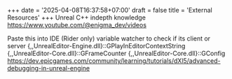 +++
date = '2025-04-08T16:37:58+07:00'
draft = false
title = 'External Resources'
+++
Unreal C++ indepth knowledge
https://www.youtube.com/@enigma_dev/videos

Paste this into IDE (Rider only) variable watcher to check if its client or server
{,,UnrealEditor-Engine.dll}::GPlayInEditorContextString
{,,UnrealEditor-Core.dll}::GFrameCounter 
{,,UnrealEditor-Core.dll}::GConfig
https://dev.epicgames.com/community/learning/tutorials/dXl5/advanced-debugging-in-unreal-engine